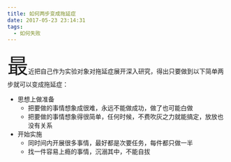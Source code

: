 ```yaml
---
title: 如何两步变成拖延症
date: 2017-05-23 23:14:31
tags:
  - 如何失败
---
```

<font size=12>最</font>近把自己作为实验对象对拖延症展开深入研究，得出只要做到以下简单两步就可以变成拖延症：
* 思想上做准备
  * 把要做的事情想象成很难，永远不能做成功，做了也可能白做
  * 把要做的事情想象得很简单，任何时候，不费吹灰之力就能搞定，放放也没有关系
* 开始实施
  * 同时间内开展很多事情，最好都是次要任务，每件都只做一半
  * 找一件容易上瘾的事情，沉溺其中，不能自拔
